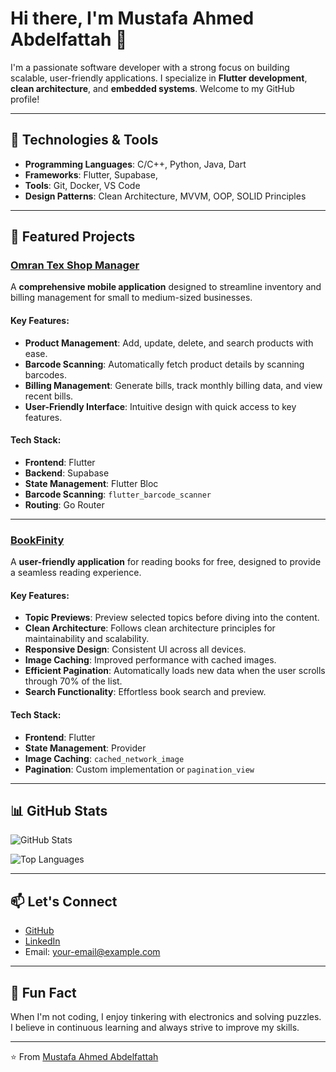 # Hi there, I'm Mustafa Ahmed Abdelfattah 👋

I'm a passionate software developer with a strong focus on building scalable, user-friendly applications. I specialize in **Flutter development**, **clean architecture**, and **embedded systems**. Welcome to my GitHub profile!

---

## 🔧 Technologies & Tools

- **Programming Languages**: C/C++, Python, Java, Dart
- **Frameworks**: Flutter, Supabase,
- **Tools**: Git, Docker, VS Code
- **Design Patterns**: Clean Architecture, MVVM, OOP, SOLID Principles

---

## 🚀 Featured Projects

### [Omran Tex Shop Manager](https://github.com/mustafa-ahmed-009/omran_tex_shop_manager)
A **comprehensive mobile application** designed to streamline inventory and billing management for small to medium-sized businesses.

#### Key Features:
- **Product Management**: Add, update, delete, and search products with ease.
- **Barcode Scanning**: Automatically fetch product details by scanning barcodes.
- **Billing Management**: Generate bills, track monthly billing data, and view recent bills.
- **User-Friendly Interface**: Intuitive design with quick access to key features.

#### Tech Stack:
- **Frontend**: Flutter
- **Backend**: Supabase
- **State Management**: Flutter Bloc
- **Barcode Scanning**: `flutter_barcode_scanner`
- **Routing**: Go Router

---

### [BookFinity](https://github.com/mustafa-ahmed-009/BookFinity)
A **user-friendly application** for reading books for free, designed to provide a seamless reading experience.

#### Key Features:
- **Topic Previews**: Preview selected topics before diving into the content.
- **Clean Architecture**: Follows clean architecture principles for maintainability and scalability.
- **Responsive Design**: Consistent UI across all devices.
- **Image Caching**: Improved performance with cached images.
- **Efficient Pagination**: Automatically loads new data when the user scrolls through 70% of the list.
- **Search Functionality**: Effortless book search and preview.

#### Tech Stack:
- **Frontend**: Flutter
- **State Management**: Provider
- **Image Caching**: `cached_network_image`
- **Pagination**: Custom implementation or `pagination_view`

---

## 📊 GitHub Stats

![GitHub Stats](https://github-readme-stats.vercel.app/api?username=mustafa-ahmed-009&show_icons=true&theme=radical)

![Top Languages](https://github-readme-stats.vercel.app/api/top-langs/?username=mustafa-ahmed-009&layout=compact&theme=radical)

---

## 📫 Let's Connect

- [GitHub](https://github.com/mustafa-ahmed-009)
- [LinkedIn](https://www.linkedin.com/in/mustafa-ahmed-0084262a3/)
- Email: your-email@example.com

---

## 🎉 Fun Fact

When I'm not coding, I enjoy tinkering with electronics and solving puzzles. I believe in continuous learning and always strive to improve my skills.

---

⭐️ From [Mustafa Ahmed Abdelfattah](https://github.com/mustafa-ahmed-009)
